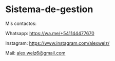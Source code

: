 # Sistema-de-gestion

Mis contactos:

Whatsapp: https://wa.me/+541144477670

Instagram: https://www.instagram.com/alexwelz/

Mail: alex.welz6@gmail.com
